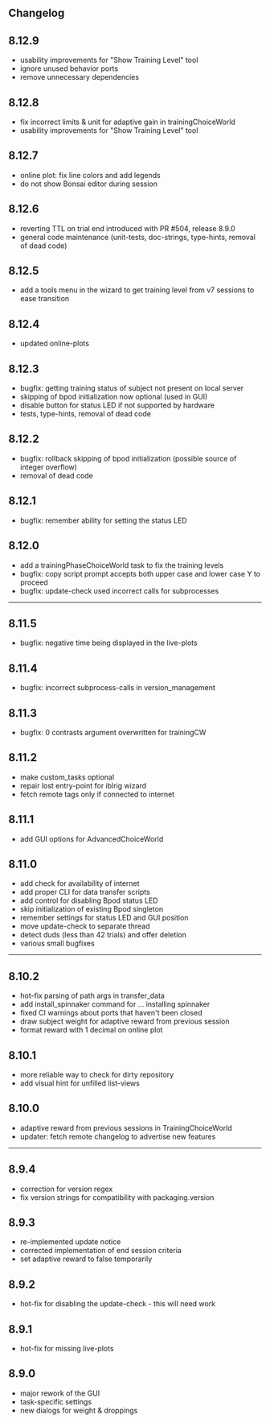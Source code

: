 Changelog
---------

8.12.9
------
* usability improvements for "Show Training Level" tool
* ignore unused behavior ports
* remove unnecessary dependencies

8.12.8
------
* fix incorrect limits & unit for adaptive gain in trainingChoiceWorld  
* usability improvements for "Show Training Level" tool

8.12.7
------
* online plot: fix line colors and add legends
* do not show Bonsai editor during session

8.12.6
------
* reverting TTL on trial end introduced with PR #504, release 8.9.0
* general code maintenance (unit-tests, doc-strings, type-hints, removal of dead code) 

8.12.5
------
* add a tools menu in the wizard to get training level from v7 sessions to ease transition

8.12.4
------
* updated online-plots

8.12.3
------
* bugfix: getting training status of subject not present on local server
* skipping of bpod initialization now optional (used in GUI)
* disable button for status LED if not supported by hardware
* tests, type-hints, removal of dead code

8.12.2
------
* bugfix: rollback skipping of bpod initialization (possible source of integer overflow)
* removal of dead code

8.12.1
------
* bugfix: remember ability for setting the status LED

8.12.0
------
* add a trainingPhaseChoiceWorld task to fix the training levels
* bugfix: copy script prompt accepts both upper case and lower case Y to proceed
* bugfix: update-check used incorrect calls for subprocesses

-------------------------------

8.11.5
------
* bugfix: negative time being displayed in the live-plots

8.11.4
------
* bugfix: incorrect subprocess-calls in version_management

8.11.3
------
* bugfix: 0 contrasts argument overwritten for trainingCW

8.11.2
------
* make custom_tasks optional
* repair lost entry-point for iblrig wizard
* fetch remote tags only if connected to internet

8.11.1
------
* add GUI options for AdvancedChoiceWorld

8.11.0
------
* add check for availability of internet
* add proper CLI for data transfer scripts
* add control for disabling Bpod status LED
* skip initialization of existing Bpod singleton
* remember settings for status LED and GUI position
* move update-check to separate thread 
* detect duds (less than 42 trials) and offer deletion
* various small bugfixes

-------------------------------

8.10.2
------
* hot-fix parsing of path args in transfer_data
* add install_spinnaker command for ... installing spinnaker
* fixed CI warnings about ports that haven't been closed
* draw subject weight for adaptive reward from previous session
* format reward with 1 decimal on online plot

8.10.1
------
* more reliable way to check for dirty repository
* add visual hint for unfilled list-views

8.10.0
------
* adaptive reward from previous sessions in TrainingChoiceWorld
* updater: fetch remote changelog to advertise new features

-------------------------------

8.9.4
-----
* correction for version regex
* fix version strings for compatibility with packaging.version

8.9.3
-----
* re-implemented update notice
* corrected implementation of end session criteria
* set adaptive reward to false temporarily

8.9.2
-----
* hot-fix for disabling the update-check - this will need work

8.9.1
-----
* hot-fix for missing live-plots

8.9.0
-----
* major rework of the GUI
* task-specific settings
* new dialogs for weight & droppings
